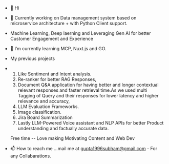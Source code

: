 - 👋 Hi
- 👀 Currently working on Data management system based on microservice architecture + with Python Client support.
- Machine Learning, Deep laerning and Leveraging Gen AI for better Customer Engagement and Experience 

- 🌱 I’m currently learning MCP, Nuxt.js and GO.

- My previous projects
- 1. Like Sentiment and Intent analysis.
  2. Re-ranker for better RAG Responses,
  3. Document Q&A application for having better and longer contextual relevant responses and faster retrieval time.As we used multi Tagging of Query and their responses for lower latency and higher relevance and accuracy,
  4.  LLM Evaluation Frameworks.
  5.  Image classification.
  6.  Jira Board Summarization
  7.  Lastly LLM-Powered Voice assistant and NLP APIs for better Product understanding and factually accurate data.

  Free time --
  Love making Motivating Content and Web Dev 
  
- 📫 How to reach me ...mail me at gupta1996subham@gmail.com - For any Collabarations.

<!---
subbham7007/subbham7007 is a ✨ special ✨ repository because its `README.md` (this file) appears on your GitHub profile.
You can click the Preview link to take a look at your changes.
--->
